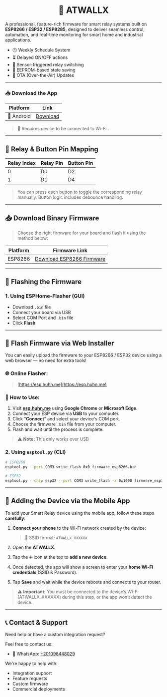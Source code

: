 <h1 align="center">🔌 ATWALLX</h1>

A professional, feature-rich firmware for smart relay systems built on **ESP8266 / ESP32 / ESP8285**, designed to deliver seamless control, automation, and real-time monitoring for smart home and industrial applications.



- 🕒 Weekly Schedule System
- ⏳ Delayed ON/OFF actions
- 🧲 Sensor-triggered relay switching
- 🧠 EEPROM-based state saving
- 📶 OTA (Over-the-Air) Updates
----
### 📥 Download the App

| Platform | Link |
|----------|------|
| 📱 Android | [Download](https://github.com/ARDUTECH0/smart-home/raw/refs/heads/main/app-release.apk) |


> 🔑 Requires device to be connected to Wi-Fi .

---

## 🧮 Relay & Button Pin Mapping

| Relay Index | Relay Pin | Button Pin |
|-------------|-----------|------------|
| 0           | D0        | D2         |
| 1           | D1        | D4         |

> You can press each button to toggle the corresponding relay manually. Button logic includes debounce handling.

---
## 📥 Download Binary Firmware

> Choose the right firmware for your board and flash it using the method below:

| Platform | Firmware Link |
|----------|----------------|
| ESP8266  | [Download ESP8266 Firmware](https://github.com/ARDUTECH0/smart-home/raw/refs/heads/main/Firmware_1.4V.bin) |

---

## 🚀 Flashing the Firmware

### 1. Using ESPHome-Flasher (GUI)
- Download `.bin` file
- Connect your board via USB
- Select COM Port and `.bin` file
- Click **Flash**
---

## 🔄 Flash Firmware via Web Installer

You can easily upload the firmware to your ESP8266 / ESP32 device using a web browser — no need for extra tools!

### 🌐 Online Flasher:
> [https://esp.huhn.me](https://esp.huhn.me)

### 🧭 How to Use:

1. Visit **[esp.huhn.me](https://esp.huhn.me)** using **Google Chrome** or **Microsoft Edge**.
2. Connect your ESP device via **USB** to your computer.
3. Click "**Connect**" and select your device's COM port.
4. Choose the firmware `.bin` file from your computer.
5. Flash and wait until the process is complete.

> ⚠️ **Note:** This only works over USB

### 2. Using `esptool.py` (CLI)
```bash
# ESP8266
esptool.py --port COM3 write_flash 0x0 firmware_esp8266.bin

# ESP32
esptool.py --chip esp32 --port COM3 write_flash -z 0x1000 firmware_esp32.bin
```
---

## 📲 Adding the Device via the Mobile App

To add your Smart Relay device using the mobile app, follow these steps **carefully**:

1. **Connect your phone** to the Wi-Fi network created by the device:  
   > 📶 SSID format: `ATWALLX_XXXXXX`

2. Open the **ATWALLX**.

3. Tap the ➕ icon at the top to **add a new device**.

4. Once detected, the app will show a screen to enter your **home Wi-Fi credentials** (SSID & Password).

5. Tap **Save** and wait while the device reboots and connects to your router.

> ⚠️ **Important:** You must be connected to the device’s Wi-Fi (ATWALLX_XXXXXX) during this step, or the app won’t detect the device.
---
## 📞 Contact & Support

Need help or have a custom integration request?

Feel free to contact us:

- 💬 WhatsApp: [+201096448029](https://wa.me/201096448029)

We're happy to help with:
- Integration support
- Feature requests
- Custom firmware
- Commercial deployments


